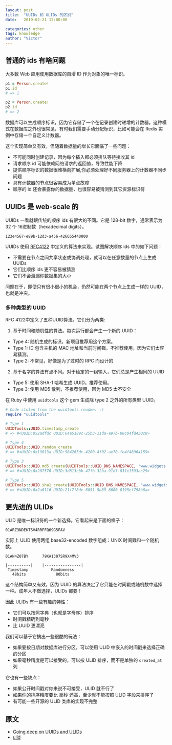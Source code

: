 ```yaml
---
layout: post
title:  "UUIDs 和 ULIDs 的区别"
date:   2019-02-21 12:00:00

categories: other
tags: knowledge
author: "Victor"
---
```


## 普通的 ids 有啥问题

大多数 Web 应用使用数据库的自增 ID 作为对象的唯一标识。

```ruby
p1 = Person.create!
p1.id
# => 1

p2 = Person.create!
p2.id
# => 2
```

数据库可以生成顺序标识，因为它存储了一个在记录创建时递增的计数器。这种模式在数据库之外也很常见，有时我们需要手动分配标识，比如可能会在 Redis 实例中存储一个自定义计数器。

这个实现简单又有效，但随着数据量的增长它面临了一些问题：

* 不可能同时创建记录，因为每个插入都必须排队等待接收其 id
* 请求顺序 id 可能依赖网络请求的返回值，导致性能下降
* 提供顺序标识的数据很难横向扩展,你必须处理好不同服务器上的计数器不同步问题
* 具有计数器的节点很容易成为单点故障
* 顺序的 id 还会暴露你的数据量，也很容易被猜测到其它资源标识符

## UUIDs 是 web-scale 的

UUIDs 一看就跟传统的顺序 ids 有很大的不同。它是 128-bit 数字，通常表示为 32 个 16进制数（hexadecimal digits）。

```
123e4567-e89b-12d3-a456-426655440000
```

UUIDs 使用 [RFC4122](https://www.ietf.org/rfc/rfc4122.txt) 中定义的算法来实现。试图解决顺序 ids 中的如下问题：

* 不需要在节点之间共享状态或协调处理，就可以在任意数量的节点上生成 UUIDs
* 它们比顺序 ids 更不容易被猜测
* 它们不会泄漏你数据集的大小

问题在于，即便只有很小很小的机会，仍然可能在两个节点上生成一样的 UUID，也就是冲突。

### 多种类型的 UUID

RFC 4122中定义了五种UUID算法。它们分为两类:

1. 基于时间和随机性的算法。每次运行都会产生一个新的 UUID：
  * Type 4: 随机生成的标识。新项目推荐用这个方案。
  * Type 1: ID 包含主机的 MAC 地址和当前时间戳。不推荐使用，因为它们太容易猜测。
  * Type 2: 不常见，好像是为了过时的 RPC 而设计的
2. 基于名字的算法有点不同。对于给定的一组输入，它们总是产生相同的 UUID
  * Type 5: 使用 SHA-1 哈希生成 UUID。推荐使用。
  * Type 3: 使用 MD5 散列，不推荐使用，因为 MD5 太不安全

在 Ruby 中使用 `uuidtools` 这个 gem 生成除 type 2 之外的所有类型 UUID。

```ruby
# Code stolen from the uuidtools readme. :)
require "uuidtools"

# Type 1
UUIDTools::UUID.timestamp_create
# => #<UUID:0x2adfdc UUID:64a5189c-25b3-11da-a97b-00c04fd430c8>

# Type 4
UUIDTools::UUID.random_create
# => #<UUID:0x19013a UUID:984265dc-4200-4f02-ae70-fe4f48964159>

# Type 3
UUIDTools::UUID.md5_create(UUIDTools::UUID_DNS_NAMESPACE, "www.widgets.com")
# => #<UUID:0x287576 UUID:3d813cbb-47fb-32ba-91df-831e1593ac29>

# Type 5
UUIDTools::UUID.sha1_create(UUIDTools::UUID_DNS_NAMESPACE, "www.widgets.com")
# => #<UUID:0x2a0116 UUID:21f7f8de-8051-5b89-8680-0195ef798b6a>
```

## 更先进的 ULIDs

ULID 是唯一标识符的一个新选择。它看起来是下面的样子：

```
01ARZ3NDEKTSV4RRFFQ69G5FAV
```

实际上 ULID 使用两组 base32-encoded 数字组成：UNIX 时间戳和一个随机数。

```
01AN4Z07BY      79KA1307SR9X4MV3

|----------|    |----------------|
 Timestamp          Randomness
   48bits             80bits
```

这个结构简单又有效，因为 UUID 的算法决定了它只能在时间戳或随机数中选择一种。成年人不做选择，ULIDs 都要！

因此 ULIDs 有一些有趣的特性：

* 它们可以按照字典（也就是字母序）排序
* 时间戳精确到毫秒
* 比 UUID 更漂亮

我们可以基于它搞出一些很酷的玩法：

* 如果要按日期对数据库进行分区，可以使用 ULID 中嵌入的时间戳来选择正确的分区
* 如果毫秒精度是可以接受的，可以按 ULID 排序，而不是单独的 `created_at` 列

它也有一些缺点：

* 如果公开时间戳对你来说不可接受，ULID 就不行了
* 如果你的排序精度要比 毫秒 还高，至少就不能按照 ULID 字段来排序了
* 有可能一些开源的 ULID 类库的实现不完整

## 原文

* [Going deep on UUIDs and ULIDs](https://blog.honeybadger.io/uuids-and-ulids/)
* [ulid](https://github.com/ulid/spec)
